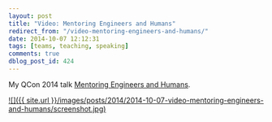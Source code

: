 ```yaml
---
layout: post
title: "Video: Mentoring Engineers and Humans"
redirect_from: "/video-mentoring-engineers-and-humans/"
date: 2014-10-07 12:12:31
tags: [teams, teaching, speaking]
comments: true
dblog_post_id: 424
---
```

My QCon 2014 talk [Mentoring Engineers and Humans](http://www.infoq.com/presentations/mentoring-cto-club-ny).

<a href='http://www.infoq.com/presentations/mentoring-cto-club-ny'>
  ![]({{ site.url }}/images/posts/2014/2014-10-07-video-mentoring-engineers-and-humans/screenshot.jpg)
</a>
